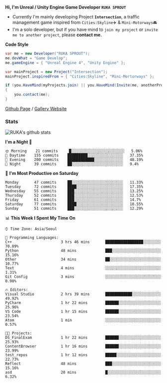 **Hi, I'm Unreal / Unity Engine Game Developer `RUKA SPROUT`**

- Currently I'm mainly developing Project **`Intersection`**, a traffic management game inspired from `Cities:Skyline`✈️ & `Mini-Motorways`🚘
- I'm a solo developer, but if you have mind to `join my project` or `invite me to another project`, please **contact me.**

**Code Style**

```csharp
var me = new Developer("RUKA SPROUT");
me.devWhat = "Game Develop";
me.gameEngine = { "Unreal Engine 4", "Unity Engine" };
```

```csharp
var mainProject = new Project("Intersection");
mainProject.inspiredFrom = { "Cities:Skyline", "Mini-Mortorways" };

if (you.HaveMind(myProjects.join) || you.HaveMind(Invite(me, anotherProject)))
{
    you.contact(me);
}
```

[Github Page](https://lutca1320.github.io/) / [Gallery Website](https://rukasp.xyz/)

### Stats

![RUKA's github stats](https://github-readme-stats.vercel.app/api?username=lutca1320&theme=dracula&show_icons=true&include_all_commits=true&count_private=true&hide=contribs,prs)

<!--START_SECTION:waka-->
**I'm a Night 🦉** 

```text
🌞 Morning    21 commits     █░░░░░░░░░░░░░░░░░░░░░░░░   5.06% 
🌆 Daytime    155 commits    █████████░░░░░░░░░░░░░░░░   37.35% 
🌃 Evening    200 commits    ████████████░░░░░░░░░░░░░   48.19% 
🌙 Night      39 commits     ██░░░░░░░░░░░░░░░░░░░░░░░   9.4%

```
📅 **I'm Most Productive on Saturday** 

```text
Monday       47 commits     ██░░░░░░░░░░░░░░░░░░░░░░░   11.33% 
Tuesday      72 commits     ████░░░░░░░░░░░░░░░░░░░░░   17.35% 
Wednesday    55 commits     ███░░░░░░░░░░░░░░░░░░░░░░   13.25% 
Thursday     52 commits     ███░░░░░░░░░░░░░░░░░░░░░░   12.53% 
Friday       61 commits     ███░░░░░░░░░░░░░░░░░░░░░░   14.7% 
Saturday     77 commits     ████░░░░░░░░░░░░░░░░░░░░░   18.55% 
Sunday       51 commits     ███░░░░░░░░░░░░░░░░░░░░░░   12.29%

```


📊 **This Week I Spent My Time On** 

```text
⌚︎ Time Zone: Asia/Seoul

💬 Programming Languages: 
C++                      3 hrs 46 mins       █████████████████░░░░░░░░   70.89% 
Python                   48 mins             ███░░░░░░░░░░░░░░░░░░░░░░   15.16% 
Other                    34 mins             ██░░░░░░░░░░░░░░░░░░░░░░░   10.77% 
Text                     4 mins              ░░░░░░░░░░░░░░░░░░░░░░░░░   1.31% 
Git Config               3 mins              ░░░░░░░░░░░░░░░░░░░░░░░░░   0.98%

🔥 Editors: 
Visual Studio            2 hrs 39 mins       ████████████░░░░░░░░░░░░░   49.92% 
PyCharm                  1 hr 22 mins        ██████░░░░░░░░░░░░░░░░░░░   25.96% 
VS Code                  1 hr 15 mins        ██████░░░░░░░░░░░░░░░░░░░   23.54% 
Atom                     1 min               ░░░░░░░░░░░░░░░░░░░░░░░░░   0.57%

🐱‍💻 Projects: 
DS_FinalExam             1 hr 22 mins        ██████░░░░░░░░░░░░░░░░░░░   25.93% 
ContentBrowser           1 hr 16 mins        ██████░░░░░░░░░░░░░░░░░░░   23.99% 
test_repos               1 hr 12 mins        █████░░░░░░░░░░░░░░░░░░░░   22.73% 
Reflect                  48 mins             ███░░░░░░░░░░░░░░░░░░░░░░   15.16% 
asd                      20 mins             █░░░░░░░░░░░░░░░░░░░░░░░░   6.32%

```


<!--END_SECTION:waka-->
